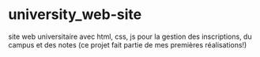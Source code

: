 # university_web-site
site web universitaire avec html, css, js pour la gestion des inscriptions, du campus et des notes (ce projet fait partie de mes premières réalisations!) 
